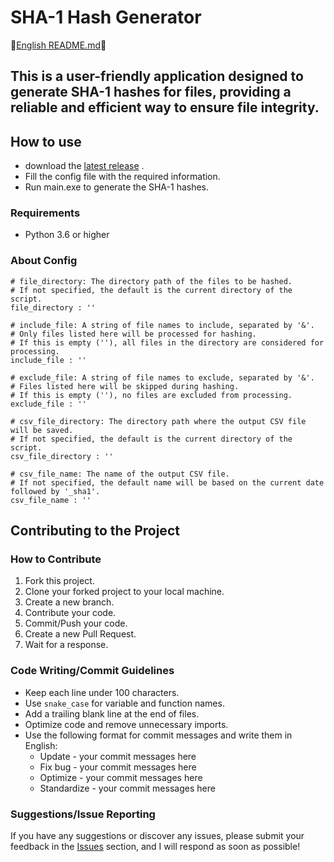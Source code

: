 # SHA-1 Hash Generator
📖[English README.md](#SHA-1-Hash-Generator)📖

## This is a user-friendly application designed to generate SHA-1 hashes for files, providing a reliable and efficient way to ensure file integrity.

## How to use
- download the [latest release](https://github.com/KXX-Hub/SHA-1_Hash_Generator/release)  .
- Fill the config file with the required information.
- Run main.exe to generate the SHA-1 hashes.
### Requirements
- Python 3.6 or higher
### About Config
```
# file_directory: The directory path of the files to be hashed.
# If not specified, the default is the current directory of the script.
file_directory : ''

# include_file: A string of file names to include, separated by '&'.
# Only files listed here will be processed for hashing.
# If this is empty (''), all files in the directory are considered for processing.
include_file : ''

# exclude_file: A string of file names to exclude, separated by '&'.
# Files listed here will be skipped during hashing.
# If this is empty (''), no files are excluded from processing.
exclude_file : ''

# csv_file_directory: The directory path where the output CSV file will be saved.
# If not specified, the default is the current directory of the script.
csv_file_directory : ''

# csv_file_name: The name of the output CSV file.
# If not specified, the default name will be based on the current date followed by '_sha1'.
csv_file_name : ''
```

## Contributing to the Project

### How to Contribute

1. Fork this project.
2. Clone your forked project to your local machine.
3. Create a new branch.
4. Contribute your code.
5. Commit/Push your code.
6. Create a new Pull Request.
7. Wait for a response.

### Code Writing/Commit Guidelines

* Keep each line under 100 characters.
* Use `snake_case` for variable and function names.
* Add a trailing blank line at the end of files.
* Optimize code and remove unnecessary imports.
* Use the following format for commit messages and write them in English:
  * Update - your commit messages here
  * Fix bug - your commit messages here
  * Optimize - your commit messages here
  * Standardize - your commit messages here

### Suggestions/Issue Reporting

If you have any suggestions or discover any issues, please submit your feedback in the [Issues](https://github.com/KXX-Hub/SHA-1_Hash_Generator/issues) section, and I will respond as soon as possible!

